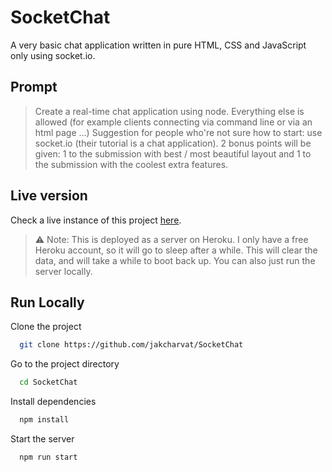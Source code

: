 
# SocketChat

A very basic chat application written in pure HTML, CSS and JavaScript only using socket.io.

## Prompt

> Create a real-time chat application using node. Everything else is allowed (for example clients connecting via command line or via an html page ...) Suggestion for people who're not sure how to start: use socket.io (their tutorial is a chat application). 2 bonus points will be given: 1 to the submission with best / most beautiful layout and 1 to the submission with the coolest extra features.

## Live version

Check a live instance of this project [here](https://jakcharvat-socket-chat.herokuapp.com).

> :warning: Note: This is deployed as a server on Heroku. I only have a free Heroku account, so it will go to sleep after a while. This will clear the data, and will take a while to boot back up. You can also just run the server locally.



## Run Locally

Clone the project

```bash
  git clone https://github.com/jakcharvat/SocketChat
```

Go to the project directory

```bash
  cd SocketChat
```

Install dependencies

```bash
  npm install
```

Start the server

```bash
  npm run start
```
